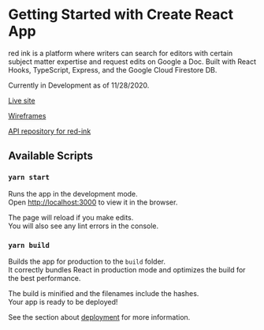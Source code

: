# Getting Started with Create React App

red ink is a platform where writers can search for editors with certain subject matter expertise and request edits on Google a Doc. Built with React Hooks, TypeScript, Express, and the Google Cloud Firestore DB.

Currently in Development as of 11/28/2020.

[Live site](https://www.red-ink-writing.com)

[Wireframes](https://www.figma.com/file/J0frQ2S3rivaZM49ga6xVC/red-ink?node-id=0%3A1)

[API repository for red-ink](https://github.com/samuel-casey/red-ink-api)

## Available Scripts

### `yarn start`

Runs the app in the development mode.\
Open [http://localhost:3000](http://localhost:3000) to view it in the browser.

The page will reload if you make edits.\
You will also see any lint errors in the console.

### `yarn build`

Builds the app for production to the `build` folder.\
It correctly bundles React in production mode and optimizes the build for the best performance.

The build is minified and the filenames include the hashes.\
Your app is ready to be deployed!

See the section about [deployment](https://facebook.github.io/create-react-app/docs/deployment) for more information.
